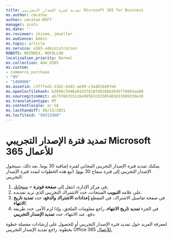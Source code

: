 ```yaml
---
title: تمديد فترة الإصدار التجريبي Microsoft 365 for Business
ms.author: cmcatee
author: cmcatee-MSFT
manager: scotv
ms.date: ''
ms.reviewer: jkinma, jmueller
ms.audience: Admin
ms.topic: article
ms.service: o365-administration
ROBOTS: NOINDEX, NOFOLLOW
localization_priority: Normal
ms.collection: Adm_O365
ms.custom:
- commerce_purchase
- "95"
- "1400006"
ms.assetid: c3fffed1-33b2-4382-ae99-c3a4816497e6
ms.openlocfilehash: b3898c5446a8193f818fd810bb3645f78865aa80
ms.sourcegitcommit: ab75f66355116e995b3cb5505465b31989339e28
ms.translationtype: MT
ms.contentlocale: ar-SA
ms.lasthandoff: 08/13/2021
ms.locfileid: "58313368"
---
```

# <a name="extend-your-trial-for-microsoft-365-for-business"></a>تمديد فترة الإصدار التجريبي Microsoft 365 للأعمال

يمكنك تمديد فترة الإصدار التجريبي المجاني لفترة إضافية 30 يوما. بعد ذلك، سيتحول الإصدار التجريبي إلى فترة سماح 30 [يوما](https://docs.microsoft.com/alchemyinsights/grace-period-for-microsoft-365-free-trial). اتبع هذه الخطوات لتمدد فترة الإصدار التجريبي:
  
1. في مركز الإدارة، انتقل إلى **صفحة فوترة** \> [منتجاتك.](https://go.microsoft.com/fwlink/p/?linkid=842054)
2. على علامة **التبويب** المنتجات، حدد الاشتراك التجريبي الذي تريد تمديده.
3. في صفحة تفاصيل الاشتراك، في المقطع **إعدادات الاشتراك والدفع،** حدد **تمديد تاريخ الانتهاء**.
4. في الجزء **تمديد تاريخ الانتهاء،** راجع معلومات الملحق، وإذا لزم الأمر، حدد طريقة دفع. عند الانتهاء، حدد **تمديد الإصدار التجريبي**.

لمعرفة المزيد حول تمديد فترة الإصدار التجريبي أو للحصول على إرشادات مفصلة خطوة بخطوة، راجع تمديد الإصدار التجريبي Office 365 [للأعمال.](https://docs.microsoft.com/microsoft-365/commerce/extend-your-trial)